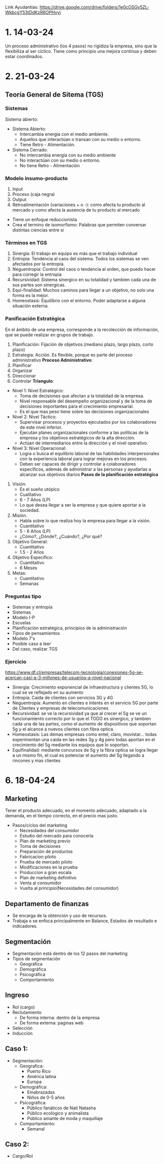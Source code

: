 Link Ayudantías: https://drive.google.com/drive/folders/1e0cOSGv5ZL-WkbcgY53tDdKzR6OPHvyi

# 1. 14-03-24
Un proceso administrativo (los 4 pasos) no rigidiza la empresa, sino que la flexibiliza al ser cíclico. Tiene como principio una mejora continua y deben estar coordinados.

# 2. 21-03-24
## Teoría General de Sitema (TGS)
### Sistemas
Sistema abierto:
- Sistema Abierto:
	- Intercambia energía con el medio ambiente.
	- Aquellos que interactúan o transan con su medio o entorno.
	- Tiene Retro - Alimentación.
- Sistema Cerrado:
	- No intercambia energía con su medio ambiente
	- No interactúan con su medio o entorno.
	- No tiene Retro - Alimentación
### Modelo insumo-producto
1. Input
2. Proceso (caja negra)
3. Output
4. Retroalimentación (variaciones + o -): como afecta tu producto al mercado y como afecta la ausencia de tu producto al mercado
- Tiene un enfoque reduccionista
- Crea el termino de isomorfismo: Palabras que permiten conversar distintas ciencias entre si
### Términos en TGS
1. Sinergia: El trabajo en equipo es más que el trabajo individual
2. Entropía: Tendencia al caos del sistema. Todos los sistemas se ven afectados por la entropía.
3. Neguentropía: Control del caos o tendencia al orden, que puedo hacer para corregir la entropía
4. Recursividad: Sistema sinergico en su totalidad y tambien cada una de sus partes son sinergicas.
5. Equi-finalidad: Muchos caminos para llegar a un objetivo, no solo una forma es la mejor. 
6. Homeostasis: Equilibrio con el entorno. Poder adaptarse a alguna situación externa.
### Panificación Estratégica
En el ámbito de una empresa, corresponde a la recolección de información, que se puede realizar en grupos de trabajo.

1. Planificación: Fijación de objetivos.(mediano plazo, largo plazo, corto plazo)
2. Estrategia: Acción.
Es flexible, porque es parte del proceso administrativo
**Proceso Administrativo**:
1. Planificar
2. Organizar
3. Direccionar
4. Controlar
**Triangulo**:
- Nivel 1: Nivel Estratégico:
	- Toma de decisiones que afectan a la totalidad de la empresa.
	- Nivel responsable del desempeño organizacional y de la toma de decisiones importantes para el crecimiento empresarial. 
	- Es el que mas peso tiene sobre las decisiones organizacionales
- Nivel 2: Nivel Táctico:
	- Supervisar procesos y proyectos ejecutados por los colaboradores de este nivel inferior.
	- Ejecutan planes organizacionales conforme a las políticas de la empresa y los objetivos estratégicos de la alta dirección. 
	- Actúan de intermediarios entre la dirección y el nivel operativo.
- Nivel 3: Nivel Operacional:
	- Logra o busca el equilibrio laboral de las habilidades interpersonales con la experiencia laboral para lograr mejoras en los procesos.
	- Deben ser capaces de dirigir y controlar a colaboradores específicos, además de administrar a las personas y ayudarlas a alcanzar sus objetivos diarios
**Pasos de la planificación estratégica**
1. Visión:
	- Es el sueño utópico
	- Cualitativo
	- 6 - 7 Años (LP)
	- Lo que desea llegar a ser la empresa y que quiere aportar a la sociedad.
2. Misión.
	- Habla sobre lo que realiza hoy la empresa para llegar a la visión.
	- Cuantitativo
	- 5 - 6 Años (LP)
	- ¿Cómo?, ¿Dónde?, ¿Cuándo?, ¿Por qué?
3. Objetivo General:
	- Cuantitativo
	- 1.5 - 2 Años
4. Objetivo Específico:
	- Cuantitativo
	- 6 Meses 
5. Metas:
	- Cuantitativo
	- Semanas

### Preguntas tipo
- Sistemas y entropía
- Sistemas
- Modelo I-P
- Escuelas
- Planificación estratégica, principios de la administración
- Tipos de pensamientos
- Modelo 7's
- Posible caso a leer
- Del caso, realizar TGS
### Ejercicio
https://www.df.cl/empresas/telecom-tecnologia/conexiones-5g-se-acercan-casi-a-3-millones-de-usuarios-a-nivel-nacional

- Sinergia: Crecimiento exponencial de infraestructura y clientes 5G, lo cual se ve reflejado en su aumento
- Entropía: Caída de clientes con servicios 3G y 4G
- Neguentropía:  Aumento en clientes e interés en el servicio 5G por parte de Clientes y empresas de telecomunicaciones
- Recursividad: se ve la recursividad ya que al crecer el 5g se ve un funcionamiento correcto por lo que el TODO es sinergico, y tambien cada una de las partes, como el aumento de dispositivos que soportan 5g y el alcance a nuevos clientes con fibra optica.
- Homeostasis: Las demas empresas como entel, claro, movistar... todas experimentan una caida en las redes 3g y 4g pero todas aportan en el crecimiento del 5g mediante los  equipos que lo soportan.
- Equifinalidad: mediante concursos de 5g y la fibra optica se logra llegar a un mismo fin, el cual es potenciar el aumento del 5g llegando a rincones y mas clientes


# 6. 18-04-24
## Marketing
Tener el producto adecuado, en el momento adecuado, adaptado a la demanda, en el tiempo correcto, en el precio mas justo.
- Pasos/ciclos del marketing
	- Necesidades del consumidor
	- Estudio del mercado para conocerla
	- Plan de marketing previo
	- Toma de decisiones
	- Preparación de productos
	- Fabricacion piloto
	- Prueba de mercado piloto
	- Modificaciones en la prueba
	- Produccion a gran escala
	- Plan de marketing definitivo
	- Venta al consumidor
	- Vuelta al principio(Necesidades del consumidor)
## Departamento de finanzas
- Se encarga de la obtención y uso de recursos.
- Trabaja o se enfoca principalmente en Balance, Estados de resultado e indicadores.

## Segmentación
- Segmentación está dentro de los 12 pasos del marketing
- Tipos de segmentación
	- Geográfica
	- Demográfica
	- Psicográfica
	- Comportamiento

## Ingreso
- Rol (cargo)
- Reclutamiento
	- De forma interna: dentro de la empresa
	- De forma externa: paginas web
- Selección
- Inducción
## Caso 1:
- Segmentación:
	- Geografica:
		- Puerto Rico
		- América latina
		- Europa
	- Demográfica:
		- Emabrazadas
		- Niños de 0-5 años
	- Psicográfica:
		- Público fanáticos de Nati Natasha
		- Público ecológico y animalista
		- Público amante de moda y maquillaje
	- Comportamiento:
		- Semanal
## Caso 2:
- Cargo/Rol